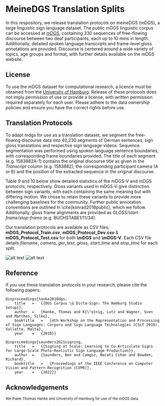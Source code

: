 # MeineDGS Translation Splits

In this respository, we release translation protocols on meineDGS (mDGS), a large linguistic sign language dataset. The public mDGS linguistic corpus can be accessed at [mDGS](https://www.sign-lang.uni-hamburg.de/dgs-korpus/index.php/welcome.html), containing 330 sequences of free-flowing discourse between two deaf participants, each up to 10 mins in length.  Additionally, detailed spoken language transcripts and frame-level gloss annotations are provided. Discourse is centered around a wide variety of topics, age groups and format, with further details available on the mDGS website. 

## License

To use the mDGS dataset for computational research, a licence must be obtained from the [University of Hamburg](thomas.hanke@uni-hamburg.de). Release of these protocols does not imply permission of use or provide a license, with written permission required separately for each user. Please adhere to the data ownership policies and ensure you have the correct rights before use.

## Translation Protocols

To adapt mdgs for use as a translation dataset, we segment the free-flowing discourse data into 40,230 segments of German sentences, sign gloss translations and respective sign language videos. Sequence segmentation was performed using spoken language sentence boundaries, with corresponding frame boundaries provided. The title of each segment (e.g. 1583882A-1) contains the original discourse title as given in the *Transcript* column (e.g. 1583882), the corresponding participant camera (A or B) and the position of the extracted sequence in the original discourse. 

Table 9 and 10 below show detailed statistics of the mDGS-V and mDGS protocols, respectively. Gloss variants used in mDGS-V give distinction between sign variants, with each containing the same meaning but with differing motion. We chose to retain these variants to provide more challenging baselines for the community. Further public annotation conventions are outlined in \cite{konrad2018public}, which we follow. Additionally, gloss frame alignments are provided as *GLOSS/start-frame/stop-frame* (e.g. BUCHSTABE1/11/34).

Our translation protocols are available as CSV files; **mDGS_Protocol_Train.csv**, **mDGS_Protocol_Dev.csv** & **mDGS_Protocol_Test.csv** for both **\mDGS** and **\mDGS-V**. Each CSV file details *filename*, *camera*, *ger\_text*, *gloss*, *start\_time* and *stop\_time* for each split.

![alt text](https://github.com/BenSaunders27/meineDGS-Translation-Splits/blob/main/mDGS-V_Table.png?raw=true)
![alt text](https://github.com/BenSaunders27/meineDGS-Translation-Splits/blob/main/mDGS_Table.png?raw=true)

## Reference

If you use these translation protocols in your research, please cite the following papers:

```
@inproceedings{hanke2010dgs,
    title   =   {{DGS Corpus \& Dicta-Sign: The Hamburg Studio Setup}},
    author  =   {Hanke, Thomas and K{\"o}nig, Lutz and Wagner, Sven and Matthes, Silke},
    booktitle   =   {4th Workshop on the Representation and Processing of Sign Languages: Corpora and Sign Language Technologies (CSLT 2010), Valletta, Malta},
    year    =   {2010}}

@inproceedings{saunders2021signing,
    title   =	{{Signing at Scale: Learning to Co-Articulate Signs for Large-Scale Photo-Realistic Sign Language Production}},
    author  =	{Saunders, Ben and Camgoz, Necati Cihan and Bowden, Richard},
    booktitle   =	{Proceedings of the IEEE Conference on Computer Vision and Pattern Recognition (CVPR)},
    year    =	{2022}}

```

## Acknowledgements
<sub>We thank Thomas Hanke and University of Hamburg for use of the mDGS data. </sub>
